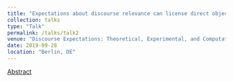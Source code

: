 ```yaml
---
title: "Expectations about discourse relevance can license direct objections to presupposed content"
collection: talks
type: "Talk"
permalink: /talks/talk2
venue: "Discourse Expectations: Theoretical, Experimental, and Computational Perspectives (DETEC), Alexandra Lorson, Hannah Rohde, Chris Cummins"
date: 2019-09-28
location: "Berlin, DE"
---
```


[Abstract](http://alex-lorson.github.io/files/DETEC_LorsonRohdeCummins.pdf)
